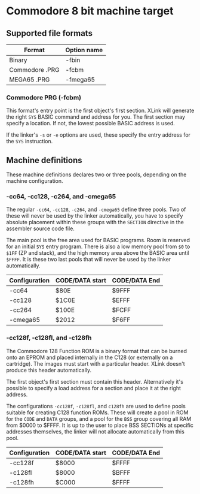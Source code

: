 # Commodore 8 bit machine target

## Supported file formats
| Format | Option name |
|---|---|
| Binary | -fbin |
| Commodore .PRG | -fcbm |
| MEGA65 .PRG | -fmega65 |

### Commodore PRG (-fcbm)

This format's entry point is the first object's first section. XLink will generate the right `SYS` BASIC command and address for you. The first section may specify a location. If not, the lowest possible BASIC address is used.

If the linker's `-s` or `-e` options are used, these specify the entry address for the `SYS` instruction.

## Machine definitions
These machine definitions declares two or three pools, depending on the machine configuration.

### -cc64, -cc128, -c264, and -cmega65
The regular `-cc64`, `-cc128`, `-c264`, and `-cmega65` define three pools. Two of these will never be used by the linker automatically, you have to specify absolute placement within these groups with the `SECTION` directive in the assembler source code file.

The main pool is the free area used for BASIC programs. Room is reserved for an initial `SYS` entry program. There is also a low memory pool from `$0` to `$1FF` (ZP and stack), and the high memory area above the BASIC area until `$FFFF`. It is these two last pools that will never be used by the linker automatically.

| Configuration | CODE/DATA start | CODE/DATA End |
|---|---|---|
| -cc64 | $80E | $9FFF |
| -cc128 | $1C0E | $EFFF |
| -cc264 | $100E | $FCFF |
| -cmega65 | $2012 | $F6FF |

### -cc128f, -c128fl, and -c128fh
The Commodore 128 Function ROM is a binary format that can be burned onto an EPROM and placed internally in the C128 (or externally on a cartridge). The images must start with a particular header. XLink doesn't produce this header automatically.

The first object's first section must contain this header. Alternatively it's possible to specify a load address for a section and place it at the right address.

The configurations `-cc128f`, `-c128fl`, and `c128fh` are used to define pools suitable for creating C128 function ROMs. These will create a pool in ROM for the `CODE` and `DATA` groups, and a pool for the `BSS` group covering all RAM from $0000 to $FFFF. It is up to the user to place BSS SECTIONs at specific addresses themselves, the linker will not allocate automatically from this pool.

| Configuration | CODE/DATA start | CODE/DATA End |
|---|---|---|
| -cc128f | $8000 | $FFFF |
| -c128fl | $8000 | $BFFF |
| -c128fh | $C000 | $FFFF |

